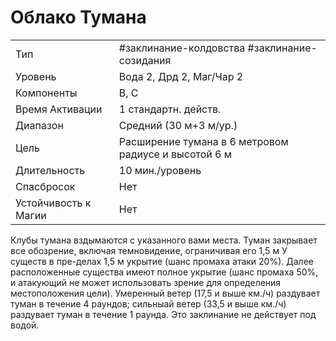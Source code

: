 # Облако Тумана

|                      |                                                      |
| -------------------- | ---------------------------------------------------- |
| Тип                  | #заклинание-колдовства #заклинание-созидания         | 
| Уровень              | Вода 2, Дрд 2, Маг/Чар 2                             |
| Компоненты           | В, С                                                 |
| Время Активации      | 1 стандартн. действ.                                 |
| Диапазон             | Средний (30 м+3 м/ур.)                               |
| Цель                 | Расширение тумана в 6 метровом радиусе и высотой 6 м |
| Длительность         | 10 мин./уровень                                      |
| Спасбросок           | Нет                                                  |
| Устойчивость к Магии | Нет                                                  |

Клубы тумана вздымаются с указанного вами места. Туман закрывает все обозрение, включая темновидение, ограничивая его 1,5 м У существ в пре-делах 1,5 м укрытие (шанс промаха атаки 20%). Далее расположенные существа имеют полное укрытие (шанс промаха 50%, и атакующий не может использовать зрение для определения местоположения цели). Умеренный ветер (17,5 и выше км./ч) раздувает туман в течение 4 раундов; сильныaй ветер (33,5 и выше км./ч) раздувает туман в течение 1 раунда. Это заклинание не действует под водой.